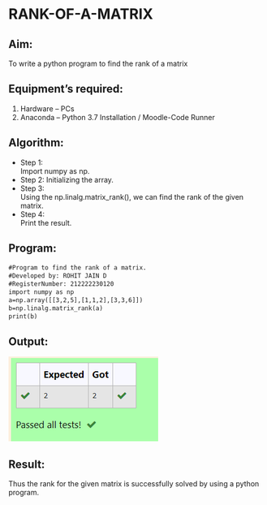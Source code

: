 # RANK-OF-A-MATRIX
## Aim:
To write a python program to find the rank of a matrix
## Equipment’s required:
1. 	Hardware – PCs
2. 	Anaconda – Python 3.7 Installation / Moodle-Code Runner
## Algorithm:
- Step 1:   
Import numpy as np.
- Step 2: 
Initializing the array.
- Step 3:  
Using the np.linalg.matrix_rank(), we can find the rank of the given matrix.
- Step 4:   
Print the result.
## Program:  
```
#Program to find the rank of a matrix.
#Developed by: ROHIT JAIN D
#RegisterNumber: 212222230120
import numpy as np
a=np.array([[3,2,5],[1,1,2],[3,3,6]])
b=np.linalg.matrix_rank(a)
print(b)
```
## Output:
![OUTPUT](./images/output.png)
## Result:
Thus the rank for the given matrix is successfully solved by  using a python program.

